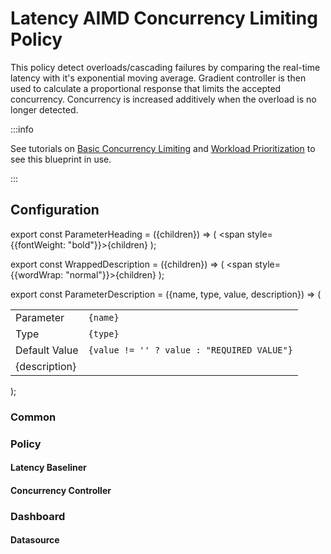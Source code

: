 # Latency AIMD Concurrency Limiting Policy

This policy detect overloads/cascading failures by comparing the real-time
latency with it's exponential moving average. Gradient controller is then used
to calculate a proportional response that limits the accepted concurrency.
Concurrency is increased additively when the overload is no longer detected.

:::info

See tutorials on
[Basic Concurrency Limiting](/tutorials/integrations/flow-control/concurrency-limiting/basic-concurrency-limiting.md)
and
[Workload Prioritization](/tutorials/integrations/flow-control/concurrency-limiting/workload-prioritization.md)
to see this blueprint in use.

:::

## Configuration

<!-- Configuration Marker -->

export const ParameterHeading = ({children}) => ( <span
style={{fontWeight: "bold"}}>{children}</span> );

export const WrappedDescription = ({children}) => ( <span
style={{wordWrap: "normal"}}>{children}</span> );

export const ParameterDescription = ({name, type, value, description}) => (

  <table class="blueprints-params">
  <tr>
    <td><ParameterHeading>Parameter</ParameterHeading></td>
    <td><code>{name}</code></td>
  </tr>
  <tr>
    <td><ParameterHeading>Type</ParameterHeading></td>
    <td><code>{type}</code></td>
  </tr>
  <tr>
    <td><ParameterHeading>Default Value</ParameterHeading></td>
    <td><code>{value != '' ? value : "REQUIRED VALUE"}</code></td>
  </tr>
  <tr>
    <td colspan="2" class="blueprints-description"><WrappedDescription>{description}</WrappedDescription></td>
  </tr>
</table>
);

### Common

<ParameterDescription
    name="common.policy_name"
    type="string"
    value=''
    description='Name of the policy.' />

### Policy

<ParameterDescription
    name="policy.flux_meter"
    type="aperture.spec.v1.FluxMeter"
    value=''
    description='Flux Meter.' />

<ParameterDescription
    name="policy.classifiers"
    type="[]aperture.spec.v1.Classifier"
    value=''
    description='List of classification rules.' />

<ParameterDescription
    name="policy.components"
    type="[]aperture.spec.v1.Component"
    value=''
    description='List of additional circuit components.' />

#### Latency Baseliner

<ParameterDescription
    name="policy.latency_baseliner.ema"
    type="aperture.spec.v1.EMAParameters"
    value=''
    description='EMA parameters.' />

<ParameterDescription
    name="policy.latency_baseliner.latency_tolerance_multiplier"
    type="float64"
    value=''
    description='Tolerance factor beyond which the service is considered to be in overloaded state. E.g. if EMA of latency is 50ms and if Tolerance is 1.1, then service is considered to be in overloaded state if current latency is more than 55ms.' />

<ParameterDescription
    name="policy.latency_baseliner.latency_ema_limit_multiplier"
    type="float64"
    value=''
    description='Current latency value is multiplied with this factor to calculate maximum envelope of Latency EMA.' />

#### Concurrency Controller

<ParameterDescription
    name="policy.concurrency_controller.flow_selector"
    type="aperture.spec.v1.FlowSelector"
    value=''
    description='Concurrency Limiter flow selector.' />

<ParameterDescription
    name="policy.concurrency_controller.scheduler"
    type="aperture.spec.v1.SchedulerParameters"
    value=''
    description='Scheduler parameters.' />

<ParameterDescription
    name="policy.concurrency_controller.gradient"
    type="aperture.spec.v1.GradientParameters"
    value=''
    description='Gradient parameters.' />

<ParameterDescription
    name="policy.concurrency_controller.alerter"
    type="aperture.spec.v1.AlerterParameters"
    value=''
    description='Whether tokens for workloads are computed dynamically or set statically by the user.' />

<ParameterDescription
    name="policy.concurrency_controller.concurrency_limit_multiplier"
    type="float64"
    value=''
    description='Current accepted concurrency is multiplied with this number to dynamically calculate the upper concurrency limit of a Service during normal (non-overload) state. This protects the Service from sudden spikes.' />

<ParameterDescription
    name="policy.concurrency_controller.concurrency_linear_increment"
    type="float64"
    value=''
    description='Linear increment to concurrency in each execution tick when the system is not in overloaded state.' />

<ParameterDescription
    name="policy.concurrency_controller.concurrency_sqrt_increment_multiplier"
    type="float64"
    value=''
    description='Scale factor to multiply square root of current accepted concurrrency. This, along with concurrency_linear_increment helps calculate overall concurrency increment in each tick. Concurrency is rapidly ramped up in each execution cycle during normal (non-overload) state (integral effect).' />

<ParameterDescription
    name="policy.concurrency_controller.dynamic_config"
    type="aperture.v1.LoadActuatorDynamicConfig"
    value=''
    description='Dynamic configuration for concurrency controller.' />

### Dashboard

<ParameterDescription
    name="dashboard.refresh_interval"
    type="string"
    value=''
    description='Refresh interval for dashboard panels.' />

#### Datasource

<ParameterDescription
    name="dashboard.datasource.name"
    type="string"
    value=''
    description='Datasource name.' />

<ParameterDescription
    name="dashboard.datasource.filter_regex"
    type="string"
    value=''
    description='Datasource filter regex.' />
